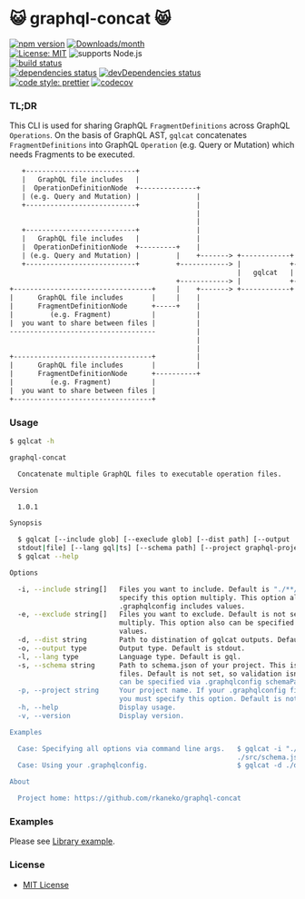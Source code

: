 :smiley_cat: graphql-concat :smile_cat:
===

[![npm version][npm-image]][npm-url]
[![Downloads/month][npm-donwload-image]][npm-trends-url]  
[![License: MIT][license]](https://opensource.org/licenses/MIT)
![supports Node.js][node-version]  
[![build status][circleci-image]][circleci-url]  
[![dependencies status][deps-image]][deps-url]
[![devDependencies status][dev-deps-image]][dev-deps-url]  
[![code style: prettier][prettier-image]][prettier-url]
[![codecov][coverage-image]][coverage-url]

### TL;DR

 This CLI is used for sharing GraphQL `FragmentDefinitions` across GraphQL `Operations`. On the basis of GraphQL AST, `gqlcat` concatenates `FragmentDefinitions` into GraphQL `Operation` (e.g. Query or Mutation) which needs Fragments to be executed.

```txt
   +---------------------------+
   |   GraphQL file includes   |
   |  OperationDefinitionNode  +--------------+
   | (e.g. Query and Mutation) |              |
   +---------------------------+              |
                                              |
                                              |
   +---------------------------+              |                                        +--------------------------------------+
   |   GraphQL file includes   |              |                                        |   Concatenated GraphQL DocumentNode  |
   |  OperationDefinitionNode  +---------+    |                              +-------> |    you can execute in your program   |
   | (e.g. Query and Mutation) |         |    +-------> +------------+       |         |  like graphiql or TypeScript program |
   +---------------------------+         +------------> |            +-------+         +--------------------------------------+
                                                        |   gqlcat   |
                                         +------------> |            +-------+         +--------------------------------------+
+----------------------------------+     |    +-------> +------------+       |         |   Concatenated GraphQL DocumentNode  |
|      GraphQL file includes       |     |    |                              +-------> |    you can execute in your program   |
|      FragmentDefinitionNode      +-----+    |                                        |  like graphiql or TypeScript program |
|         (e.g. Fragment)          |          |                                        +--------------------------------------+
|  you want to share between files |          |
------------------------------------          |
                                              |
                                              |
+----------------------------------+          |
|      GraphQL file includes       |          |
|      FragmentDefinitionNode      +----------+
|         (e.g. Fragment)          |
|  you want to share between files |
+----------------------------------+

```

### Usage

```bash
$ gqlcat -h

graphql-concat

  Concatenate multiple GraphQL files to executable operation files. 

Version

  1.0.1

Synopsis

  $ gqlcat [--include glob] [--execlude glob] [--dist path] [--output           
  stdout|file] [--lang gql|ts] [--schema path] [--project graphql-project-name] 
  $ gqlcat --help                                                               

Options

  -i, --include string[]   Files you want to include. Default is "./**/*.graphql" "./**/*.gql". You can  
                           specify this option multiply. This option also can be specified via           
                           .graphqlconfig includes values.                                               
  -e, --exclude string[]   Files you want to exclude. Default is not set. You can specify this option    
                           multiply. This option also can be specified via .graphqlconfig excludes       
                           values.                                                                       
  -d, --dist string        Path to distination of gqlcat outputs. Default is dist.                       
  -o, --output type        Output type. Default is stdout.                                               
  -l, --lang type          Language type. Default is gql.                                                
  -s, --schema string      Path to schema.json of your project. This is used for validating concatenated 
                           files. Default is not set, so validation isn't executed. This option also     
                           can be specified via .graphqlconfig schemaPath value.                         
  -p, --project string     Your project name. If your .graphqlconfig file has multiple project configs,  
                           you must specify this option. Default is not set.                             
  -h, --help               Display usage.                                                                
  -v, --version            Display version.

Examples

  Case: Specifying all options via command line args.   $ gqlcat -i "./src/**/*.graphql" -i "./src/**/*.gql" -e "./dist/**/*.graphql" -d ./dist -o file -l ts -s  
                                                        ./src/schema.json                                                                                         
  Case: Using your .graphqlconfig.                      $ gqlcat -d ./dist -o stdout -l gql -p github                                                             

About

  Project home: https://github.com/rkaneko/graphql-concat

```

### Examples

Please see [Library example](./examples/library).

### License

- [MIT License](./LICENSE)

[npm-image]: https://img.shields.io/npm/v/graphql-concat.svg
[npm-url]: https://www.npmjs.com/package/graphql-concat
[npm-donwload-image]: https://img.shields.io/npm/dm/graphql-concat.svg
[npm-trends-url]: http://www.npmtrends.com/graphql-concat
[circleci-image]: https://circleci.com/gh/rkaneko/graphql-concat.svg?style=shield
[circleci-url]: https://circleci.com/gh/rkaneko/graphql-concat
[deps-image]: https://david-dm.org/rkaneko/graphql-concat.svg
[deps-url]: https://david-dm.org/rkaneko/graphql-concat
[dev-deps-image]: https://david-dm.org/rkaneko/graphql-concat/dev-status.svg
[dev-deps-url]: https://david-dm.org/rkaneko/david#info=devDependencies
[node-version]: https://img.shields.io/badge/Node.js%20support-v8,v10,v12-brightgreen.svg
[coverage-image]: https://codecov.io/gh/rkaneko/graphql-concat/branch/master/graph/badge.svg
[coverage-url]: https://codecov.io/gh/rkaneko/graphql-concat
[license]: https://img.shields.io/npm/l/graphql-concat.svg

[prettier-image]: https://img.shields.io/badge/code_style-prettier-ff69b4.svg?style=shield
[prettier-url]: https://github.com/prettier/prettier
